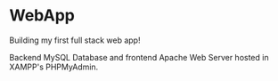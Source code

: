 # WebApp
Building my first full stack web app!

Backend MySQL Database and frontend Apache Web Server hosted in XAMPP's PHPMyAdmin.
